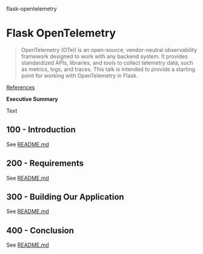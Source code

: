 flask-opentelemetry
# Flask OpenTelemetry

> OpenTelemetry (OTel) is an open-source, vendor-neutral observability framework designed to work with any backend system. It provides standardized APIs, libraries, and tools to collect telemetry data, such as metrics, logs, and traces. This talk is intended to provide a starting point for working with OpenTelemetry in Flask.

[References](./REFERENCES.md)

**Executive Summary**

Text

## 100 - Introduction

See [README.md](./100/README.md)

## 200 - Requirements

See [README.md](./200/README.md)

## 300 - Building Our Application

See [README.md](./300/README.md)

## 400 - Conclusion

See [README.md](./400/README.md)
